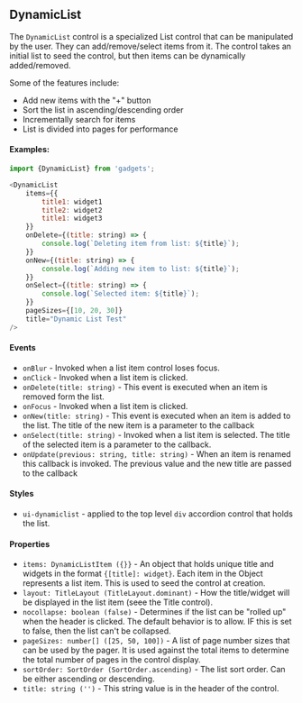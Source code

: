 <a name="module_DynamicList"></a>

## DynamicList
The `DynamicList` control is a specialized List control thatcan be manipulated by the user.  They can add/remove/select itemsfrom it.  The control takes an initial list to seed the control,but then items can be dynamically added/removed. Some of the features include:- Add new items with the "+" button- Sort the list in ascending/descending order- Incrementally search for items- List is divided into pages for performance#### Examples:```javascriptimport {DynamicList} from 'gadgets';<DynamicList    items={{        title1: widget1        title2: widget2        title1: widget3    }}    onDelete={(title: string) => {        console.log(`Deleting item from list: ${title}`);    }}    onNew={(title: string) => {        console.log(`Adding new item to list: ${title}`);    }}    onSelect={(title: string) => {        console.log(`Selected item: ${title}`);    }}    pageSizes={[10, 20, 30]}    title="Dynamic List Test"/>```#### Events- `onBlur` - Invoked when a list item control loses focus.- `onClick` - Invoked when a list item is clicked.- `onDelete(title: string)` - This event is executed when anitem is removed form the list.- `onFocus` - Invoked when a list item is clicked.- `onNew(title: string)` - This event is executed when anitem is added to the list.  The title of the new item is aparameter to the callback- `onSelect(title: string)` - Invoked when a list item is selected.The title of the selected item is a parameter to the callback.- `onUpdate(previous: string, title: string)` - When an item isrenamed this callback is invoked.  The previous value and the newtitle are passed to the callback#### Styles- `ui-dynamiclist` - applied to the top level `div` accordioncontrol that holds the list.#### Properties- `items: DynamicListItem ({}}` - An object that holds unique titleand widgets in the format `{[title]: widget}`.  Each item in the Objectrepresents a list item.  This is used to seed the control at creation.- `layout: TitleLayout (TitleLayout.dominant)` - How the title/widgetwill be displayed in the list item (seee the Title control).- `nocollapse: boolean (false)` - Determines if the list can be"rolled up" when the header is clicked.  The default behavior is toallow.  IF this is set to false, then the list can't be collapsed.- `pageSizes: number[] ([25, 50, 100])` - A list of page number sizes thatcan be used by the pager.  It is used against the total items todetermine the total number of pages in the control display.- `sortOrder: SortOrder (SortOrder.ascending)` - The list sort order.  Canbe either ascending or descending.- `title: string ('')` - This string value is in the header of the control.

